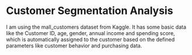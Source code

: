 # Customer Segmentation Analysis
I am using the mall_customers dataset from Kaggle. It has some basic data like the Customer ID, age, gender, annual income and spending score, which is automatically assigned to the customer based on the defined parameters like customer behavior and purchasing data.
